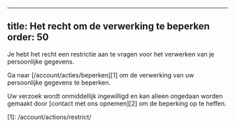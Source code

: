 ***

title: Het recht om de verwerking te beperken
order: 50
---------

Je hebt het recht een restrictie aan te vragen voor het verwerken van je persoonlijke gegevens.

Ga naar \[/account/acties/beperken]\[1] om de verwerking van uw persoonlijke gegevens te beperken.

<Warning>

Uw verzoek wordt onmiddellijk ingewilligd en kan alleen ongedaan worden gemaakt door \[contact met ons opnemen]\[2] om de beperking op te heffen.

</Warning>
[1]: /account/actions/restrict/

